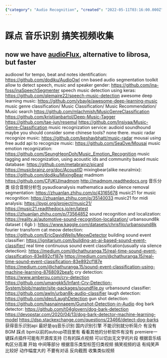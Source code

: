 ```yaml
---
{"category": "Audio Recognition", "created": "2022-05-11T03:16:00.000Z", "date": "2022-05-11 03:16:00", "description": "This article discusses various audio and music recognition tools like audioFlux, inaSpeechSegmenter, Mousai, Music Emotion Recognition, Picard, AcoustID, MixingBear, madmom, pyaudioanalysis, MUSIC21, urbanSound8k dataset, MeowDetector, and more. It also mentions using QQ Music's recognition engine for domestic audio identification and Premier plugins for categorizing humorous videos based on music structure.", "modified": "2023-04-03T09:08:17.160Z", "tags": ["audio analysis", "beat detection", "music analysis"], "title": "踩点 音乐识别"}
---
```

# 踩点 音乐识别 搞笑视频收集
now we have [audioFlux](https://github.com/libAudioFlux/audioFlux), alternative to librosa, but faster
----
audioowl for tempo, beat and notes identification:
https://github.com/dodiku/AudioOwl
cnn based audio segmentation toolkit allow to detect speech, music and speaker gender:
https://github.com/ina-foss/inaSpeechSegmenter
speech music detection using keras:
https://github.com/qlemaire22/speech-music-detection
awesome deep learning music:
https://github.com/ybayle/awesome-deep-learning-music
music genre classification/ Music Classification/ Music Recommendation/ Music search
https://github.com/mlachmish/MusicGenreClassification
https://github.com/kristijanbartol/Deep-Music-Tagger
https://github.com/tae-jun/resemul
https://github.com/Insiyaa/Music-Genre-Classification
music recognization service:
audioid soundhound
maybe you should consider some chinese tools? none there.
music radar recognize music:
https://github.com/keshavbhatt/music-radar
mousai using free audd api to recognize music:
https://github.com/SeaDve/Mousai
music emotion recognization:
https://github.com/SeungHeonDoh/Music_Emotion_Recognition
music tagging and recognization, using acoustic ids and community based music database:
https://github.com/metabrainz/picard
https://musicbrainz.org/doc/AcoustID
mixingbear(alike neuralmix):
https://github.com/dodiku/MixingBear
madmom
https://github.com/CPJKU/madmom
http://madmom.readthedocs.org
音乐分类 综合音频分析包
pyaudioanalysis
mathematica audio slience removal segmentation:
https://zhuanlan.zhihu.com/p/43165678
music21 for music recognition:
https://zhuanlan.zhihu.com/p/35140033
music21 for midi analysis:
https://pypi.org/project/music21/
https://music21.readthedocs.io/en/latest
https://zhuanlan.zhihu.com/p/73564852
sound recognition and localization:
https://reality.ai/automotive-sound-recognition-localization/
urbansound8k dataset ( 6gb ):
https://www.kaggle.com/datasets/chrisfilo/urbansound8k
fourier transform cat meow detection:
https://github.com/EricDavidWells/MeowDetector
building sound event classifier:
https://ignitarium.com/building-an-ai-based-sound-event-classifier/
real time continuous sound event classification(usually via silence detection):
https://medium.com/@chathuranga.15/real-time-sound-event-classification-83e892cf187e
https://medium.com/@chathuranga.15/real-time-sound-event-classification-83e892cf187e
https://medium.com/@chathuranga.15/sound-event-classification-using-machine-learning-8768092beafc
cry detection:
https://www.amberou.com/cry-detection
https://github.com/umangkk5/Infant-Cry-Detection-System/blob/master/site-packages/soundfile.py
urbansound classifier:
https://github.com/awln/urban8k-audio-classifier
laugh detection:
https://github.com/ideo/LaughDetection
gun shot detection:
https://github.com/hasnainnaeem/Gunshot-Detection-in-Audio
dog bark detector:
https://github.com/t04glovern/dog-bark-detection
https://devopstar.com/2020/04/13/dog-bark-detector-machine-learning-model
https://dsp.stackexchange.com/questions/23466/detect-dog-barks
获得音乐识别api 最好是qq音乐识别 国内识别引擎
不能识别就分析简介 有没有BGM
踩点 bpm以前的autoup项目里有 看看其他的分析软件有没有 premiere一键踩点插件可能有开源库支持
已有的踩点视频 可以切出无文字的片段 根据音乐结构区分高潮 开始 中间等部分 根据音乐类型标签归类视频
搞笑视频的话 有纯笑声比较好 动作幅度大的 不要有对话 反向截图 收集类似视频